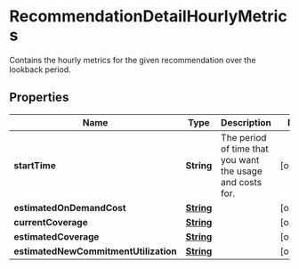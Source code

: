 

# RecommendationDetailHourlyMetrics

Contains the hourly metrics for the given recommendation over the lookback period. 

## Properties

| Name | Type | Description | Notes |
|------------ | ------------- | ------------- | -------------|
|**startTime** | **String** | The period of time that you want the usage and costs for. |  [optional] |
|**estimatedOnDemandCost** | [**String**](String.md) |  |  [optional] |
|**currentCoverage** | [**String**](String.md) |  |  [optional] |
|**estimatedCoverage** | [**String**](String.md) |  |  [optional] |
|**estimatedNewCommitmentUtilization** | [**String**](String.md) |  |  [optional] |



